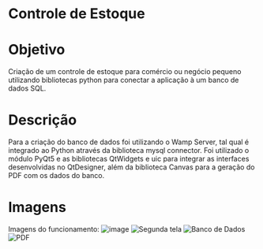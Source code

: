 # Controle de Estoque

# Objetivo

Criação de um controle de estoque para comércio ou negócio pequeno utilizando bibliotecas python para conectar a aplicação à um banco de dados SQL.

# Descrição

Para a criação do banco de dados foi utilizando o Wamp Server, tal qual é integrado ao Python através da biblioteca mysql connector. Foi utilizado o módulo PyQt5 e as bibliotecas QtWidgets e uic para integrar as interfaces desenvolvidas no QtDesigner, além da biblioteca Canvas para a geração do PDF com os dados do banco.

# Imagens

Imagens do funcionamento:
![image](https://user-images.githubusercontent.com/105514036/230797716-172c0f57-c5c9-4807-b886-7697acb62548.png)
![Segunda tela](https://user-images.githubusercontent.com/105514036/230797722-e977a51c-52ea-4755-bd2e-2a415a40de79.png)
![Banco de Dados](https://user-images.githubusercontent.com/105514036/230797726-ec9be362-bee4-4de4-ac0f-07e512599729.png)
![PDF](https://user-images.githubusercontent.com/105514036/230797728-a8e41f07-b121-43df-8f1a-4781fe413019.png)
